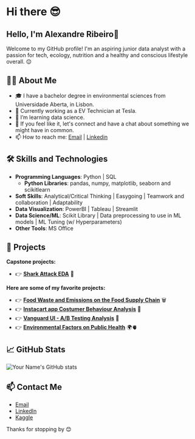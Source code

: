# Hi there 😎

## Hello, I'm Alexandre Ribeiro👋

Welcome to my GitHub profile! 
I'm an aspiring junior data analyst with a passion for tech, ecology, nutrition and a healthy and conscious lifestyle overall. 😌

## 🧑‍💻 About Me

- 🎓 I have a bachelor degree in environmental sciences from Universidade Aberta, in Lisbon.
- 💼 Currently working as a EV Technician at Tesla.
- 🌱 I’m learning data science.
- 💬 If you feel like it, let's connect and have a chat about something we might have in common.
- 📫 How to reach me: [Email](alexandre.ribros95@gmail.com) | [Linkedin](https://www.linkedin.com/in/alexandre-ribeiro-264445279/)

## 🛠️ Skills and Technologies

- **Programming Languages**: Python | SQL
  - **Python Libraries**: pandas, numpy, matplotlib, seaborn and scikitlearn
- **Soft Skills**: Analytical/Critical Thinking | Easygoing | Teamwork and collaboration | Adaptability 
- **Data Visualization**: PowerBI | Tableau | Streamlit
- **Data Science/ML**: Scikit Library | Data preprocessing to use in ML models | ML Tuning (w/ Hyperparameters)
- **Other Tools**: MS Office

## 🌟 Projects

**Capstone projects:**

- 👉 **[Shark Attack EDA](https://github.com/h4Sh1G/SharkAttack)** 🦈

**Here are some of my favorite projects:**

- 👉 **[Food Waste and Emissions on the Food Supply Chain](https://github.com/h4Sh1G/data-wrangling-project)** 🗑️
- 👉 **[Instacart app Costumer Behaviour Analysis](https://github.com/h4Sh1G/Project_InstacartCostumerBehaviourvior)** 📱
- 👉 **[Vanguard UI - A/B Testing Analysis](https://github.com/h4Sh1G/Vanguard-EDA)** 🧪
- 👉 **[Environmental Factors on Public Health](https://github.com/AlexRibeiro95/Environmental_factors_on_Public_health)** 🌍🫀

  
## 📈 GitHub Stats

![Your Name's GitHub stats](https://github-readme-stats.vercel.app/api?username=AlexRibeiro95&show_icons=true&theme=radical)

## 📫 Contact Me

- [Email](alexandre.ribros95@gmail.com)
- [LinkedIn](https://www.linkedin.com/in/alexandre-ribeiro-264445279/)
- [Kaggle](https://www.kaggle.com/alexrribeiro)

Thanks for stopping by 😊
<!--
**h4Sh1G/h4Sh1G** is a ✨ _special_ ✨ repository because its `README.md` (this file) appears on your GitHub profile.

Here are some ideas to get you started:

- 🔭 I’m currently working on ...
- 🌱 I’m currently learning ...
- 👯 I’m looking to collaborate on ...
- 🤔 I’m looking for help with ...
- 💬 Ask me about ...
- 📫 How to reach me: ...
- 😄 Pronouns: ...
- ⚡ Fun fact: ...
-->
